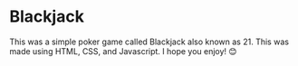 # Blackjack

This was a simple poker game called Blackjack also known as 21. This was made using HTML, CSS, and Javascript. I hope you enjoy! 😊
